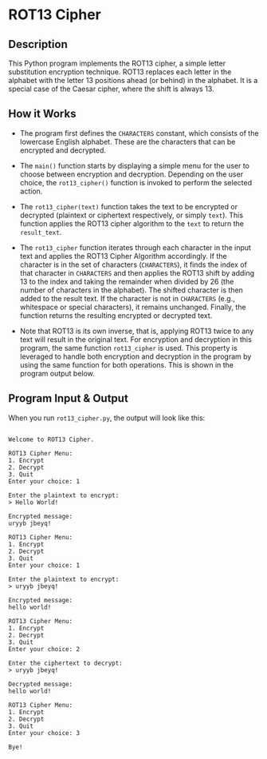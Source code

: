 # ROT13 Cipher 

## Description

This Python program implements the ROT13 cipher, a simple letter substitution encryption technique. ROT13 replaces each letter in the alphabet with the letter 13 positions ahead (or behind) in the alphabet. It is a special case of the Caesar cipher, where the shift is always 13.

## How it Works

- The program first defines the `CHARACTERS` constant, which consists of the lowercase English alphabet. These are the characters that can be encrypted and decrypted.

- The `main()` function starts by displaying a simple menu for the user to choose between encryption and decryption. Depending on the user choice, the `rot13_cipher()` function is invoked to perform the selected action.

- The `rot13_cipher(text)` function takes the text to be encrypted or decrypted (plaintext or ciphertext respectively, or simply `text`). This function applies the ROT13 cipher algorithm to the `text` to return the `result_text`.

- The `rot13_cipher` function iterates through each character in the input text and applies the ROT13 Cipher Algorithm accordingly. If the character is in the set of characters (`CHARACTERS`), it finds the index of that character in `CHARACTERS` and then applies the ROT13 shift by adding 13 to the index and taking the remainder when divided by 26 (the number of characters in the alphabet). The shifted character is then added to the result text. If the character is not in `CHARACTERS` (e.g., whitespace or special characters), it remains unchanged. Finally, the function returns the resulting encrypted or decrypted text.

- Note that ROT13 is its own inverse, that is, applying ROT13 twice to any text will result in the original text. For encryption and decryption in this program, the same function `rot13_cipher` is used. This property is leveraged to handle both encryption and decryption in the program by using the same function for both operations. This is shown in the program output below.


## Program Input & Output

When you run `rot13_cipher.py`, the output will look like this:

```

Welcome to ROT13 Cipher.

ROT13 Cipher Menu:
1. Encrypt
2. Decrypt
3. Quit
Enter your choice: 1

Enter the plaintext to encrypt:
> Hello World!

Encrypted message:
uryyb jbeyq!

ROT13 Cipher Menu:
1. Encrypt
2. Decrypt
3. Quit
Enter your choice: 1

Enter the plaintext to encrypt:
> uryyb jbeyq!

Encrypted message:
hello world!

ROT13 Cipher Menu:
1. Encrypt
2. Decrypt
3. Quit
Enter your choice: 2

Enter the ciphertext to decrypt:
> uryyb jbeyq!

Decrypted message:
hello world!

ROT13 Cipher Menu:
1. Encrypt
2. Decrypt
3. Quit
Enter your choice: 3

Bye!
```

